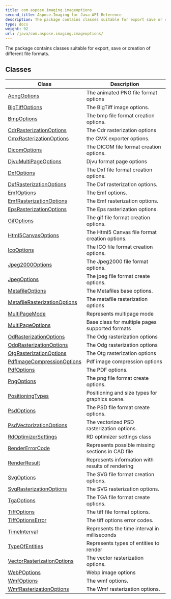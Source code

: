 ```yaml
---
title: com.aspose.imaging.imageoptions
second_title: Aspose.Imaging for Java API Reference
description: The package contains classes suitable for export save or creation of different file formats.
type: docs
weight: 92
url: /java/com.aspose.imaging.imageoptions/
---
```


The package contains classes suitable for export, save or creation of different file formats.


## Classes

| Class | Description |
| --- | --- |
| [ApngOptions](../com.aspose.imaging.imageoptions/apngoptions) | The animated PNG file format options |
| [BigTiffOptions](../com.aspose.imaging.imageoptions/bigtiffoptions) | The BigTiff image options. |
| [BmpOptions](../com.aspose.imaging.imageoptions/bmpoptions) | The bmp file format creation options. |
| [CdrRasterizationOptions](../com.aspose.imaging.imageoptions/cdrrasterizationoptions) | The Cdr rasterization options |
| [CmxRasterizationOptions](../com.aspose.imaging.imageoptions/cmxrasterizationoptions) | the CMX exporter options. |
| [DicomOptions](../com.aspose.imaging.imageoptions/dicomoptions) | The DICOM file format creation options. |
| [DjvuMultiPageOptions](../com.aspose.imaging.imageoptions/djvumultipageoptions) | Djvu format page options |
| [DxfOptions](../com.aspose.imaging.imageoptions/dxfoptions) | The Dxf file format creation options. |
| [DxfRasterizationOptions](../com.aspose.imaging.imageoptions/dxfrasterizationoptions) | The Dxf rasterization options. |
| [EmfOptions](../com.aspose.imaging.imageoptions/emfoptions) | The Emf options. |
| [EmfRasterizationOptions](../com.aspose.imaging.imageoptions/emfrasterizationoptions) | The Emf rasterization options. |
| [EpsRasterizationOptions](../com.aspose.imaging.imageoptions/epsrasterizationoptions) | The Eps rasterization options. |
| [GifOptions](../com.aspose.imaging.imageoptions/gifoptions) | The gif file format creation options. |
| [Html5CanvasOptions](../com.aspose.imaging.imageoptions/html5canvasoptions) | The Html5 Canvas file format creation options. |
| [IcoOptions](../com.aspose.imaging.imageoptions/icooptions) | The ICO file format creation options. |
| [Jpeg2000Options](../com.aspose.imaging.imageoptions/jpeg2000options) | The Jpeg2000 file format options. |
| [JpegOptions](../com.aspose.imaging.imageoptions/jpegoptions) | The jpeg file format create options. |
| [MetafileOptions](../com.aspose.imaging.imageoptions/metafileoptions) | The Metafiles base options. |
| [MetafileRasterizationOptions](../com.aspose.imaging.imageoptions/metafilerasterizationoptions) | The metafile rasterization options |
| [MultiPageMode](../com.aspose.imaging.imageoptions/multipagemode) | Represents multipage mode |
| [MultiPageOptions](../com.aspose.imaging.imageoptions/multipageoptions) | Base class for multiple pages supported formats |
| [OdRasterizationOptions](../com.aspose.imaging.imageoptions/odrasterizationoptions) | The Odg rasterization options |
| [OdgRasterizationOptions](../com.aspose.imaging.imageoptions/odgrasterizationoptions) | The Odg rasterization options |
| [OtgRasterizationOptions](../com.aspose.imaging.imageoptions/otgrasterizationoptions) | The Otg rasterization options |
| [PdfImageCompressionOptions](../com.aspose.imaging.imageoptions/pdfimagecompressionoptions) | Pdf image compression options |
| [PdfOptions](../com.aspose.imaging.imageoptions/pdfoptions) | The PDF options. |
| [PngOptions](../com.aspose.imaging.imageoptions/pngoptions) | The png file format create options. |
| [PositioningTypes](../com.aspose.imaging.imageoptions/positioningtypes) | Positioning and size types for graphics scene. |
| [PsdOptions](../com.aspose.imaging.imageoptions/psdoptions) | The PSD file format create options. |
| [PsdVectorizationOptions](../com.aspose.imaging.imageoptions/psdvectorizationoptions) | The vectorized PSD rasterization options. |
| [RdOptimizerSettings](../com.aspose.imaging.imageoptions/rdoptimizersettings) | RD optimizer settings class |
| [RenderErrorCode](../com.aspose.imaging.imageoptions/rendererrorcode) | Represents possible missing sections in CAD file |
| [RenderResult](../com.aspose.imaging.imageoptions/renderresult) | Represents information with results of rendering |
| [SvgOptions](../com.aspose.imaging.imageoptions/svgoptions) | The SVG file format creation options. |
| [SvgRasterizationOptions](../com.aspose.imaging.imageoptions/svgrasterizationoptions) | The SVG rasterization options. |
| [TgaOptions](../com.aspose.imaging.imageoptions/tgaoptions) | The TGA file format create options. |
| [TiffOptions](../com.aspose.imaging.imageoptions/tiffoptions) | The tiff file format options. |
| [TiffOptionsError](../com.aspose.imaging.imageoptions/tiffoptionserror) | The tiff options error codes. |
| [TimeInterval](../com.aspose.imaging.imageoptions/timeinterval) | Represents the time interval in milliseconds |
| [TypeOfEntities](../com.aspose.imaging.imageoptions/typeofentities) | Represents types of entities to render |
| [VectorRasterizationOptions](../com.aspose.imaging.imageoptions/vectorrasterizationoptions) | The vector rasterization options. |
| [WebPOptions](../com.aspose.imaging.imageoptions/webpoptions) | Webp image options |
| [WmfOptions](../com.aspose.imaging.imageoptions/wmfoptions) | The wmf options. |
| [WmfRasterizationOptions](../com.aspose.imaging.imageoptions/wmfrasterizationoptions) | The Wmf rasterization options. |
